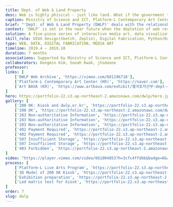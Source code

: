 ```yaml
---
title: Dept. of Web & Land Property
desc: Web is highly phisical - just like land. What if the government take control of it?
caption: Ministry of Science and ICT, Platform-L Contemporary Art Center
brief: "'Dept. of Web & Land Property (DWLP)' deals with the relationship between the web and our lives, government and data, imagining fictional ministry that governs web resources, which is limited."
context: ‘DWLP’ is set in the near future when the depletion of web resources is beginning to be recognized by the public and managed by the Department that seeks market stability and balanced development between land, the physical home of citizens, and the web, the practical home of citizens.
solution: A five-piece series of interactive media art, data visualization, and live audio visual performance on the Web's physical properties.
skill_role: UIUX Design(Sketch, Zeplin), Digital Fabrication, Python(Raspberry Pi 3), Arduino(C/C++)
type: WEB, DATA, DIGITAL FABRICATION, MEDIA ART
timeline: 2019.4 ~ 2019.10
duration: 7 months
associations: Supported by Ministry of Science and ICT, Platform-L Contemporary Art Center
collaborators: Dongmin Kim, Sooah Kwak, jtodaone
professor: 
links: [
    ['DWLP Web Archive', 'https://vimeo.com/681196718'],
    ['Platform-L Contemporary Art Center (KR)', 'https://naver.com'],
    ['Art BAVA (KR)', 'https://www.artbava.com/exhibit/웹국토자산부-dept-of-web-land-property/'],
]
hero: https://portfolio-22.s3.ap-northeast-2.amazonaws.com/dwlp/hero.jpg
gallery: [
    ['200 OK: Kiosk and dwlp.or.kr', 'https://portfolio-22.s3.ap-northeast-2.amazonaws.com/dwlp/g1.jpg'],
    ['200 OK', 'https://portfolio-22.s3.ap-northeast-2.amazonaws.com/dwlp/g2.jpg'],
    ['203 Non-authoritative Information', 'https://portfolio-22.s3.ap-northeast-2.amazonaws.com/dwlp/g3.jpg'],
    ['203 Non-authoritative Information', 'https://portfolio-22.s3.ap-northeast-2.amazonaws.com/dwlp/g4.jpg'],
    ['203 Non-authoritative Information', 'https://portfolio-22.s3.ap-northeast-2.amazonaws.com/dwlp/g5.jpg'],
    ['402 Payment Required', 'https://portfolio-22.s3.ap-northeast-2.amazonaws.com/dwlp/g6.jpg'],
    ['402 Payment Required', 'https://portfolio-22.s3.ap-northeast-2.amazonaws.com/dwlp/g7.jpg'],
    ['507 Insufficient Storage', 'https://portfolio-22.s3.ap-northeast-2.amazonaws.com/dwlp/g8.jpg'],
    ['507 Insufficient Storage', 'https://portfolio-22.s3.ap-northeast-2.amazonaws.com/dwlp/g9.jpg'],
    ['403 Forbidden', 'https://portfolio-22.s3.ap-northeast-2.amazonaws.com/dwlp/g10.jpg']
]
video: "https://player.vimeo.com/video/661004853?h=3cfc4ffdbb&badge=0&autopause=0&player_id=0&app_id=58479/embed"                     
process: [
    ['Platform-L Live Arts Program', 'https://portfolio-22.s3.ap-northeast-2.amazonaws.com/dwlp/p0.jpg'],
    ['3D Model of 200 OK Kiosk', 'https://portfolio-22.s3.ap-northeast-2.amazonaws.com/dwlp/p1.jpg'],
    ['Exhibition preparation', 'https://portfolio-22.s3.ap-northeast-2.amazonaws.com/dwlp/p2.jpg'],
    ['Led matrix test for kiosk', 'https://portfolio-22.s3.ap-northeast-2.amazonaws.com/dwlp/p3.jpg']
]
order: 7
slug: dwlp
---
```

